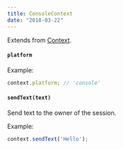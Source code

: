 ```yaml
---
title: ConsoleContext
date: "2018-03-22"
---
```


Extends from [Context](https://bottender.js.org/docs/APIReference-Context).

#### `platform`

Example:

```js
context.platform; // 'console'
```

#### `sendText(text)`

Send text to the owner of the session.

Example:

```js
context.sendText('Hello');
```
